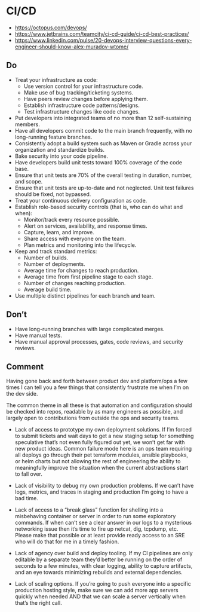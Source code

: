 # CI/CD

- <https://octopus.com/devops/>
- <https://www.jetbrains.com/teamcity/ci-cd-guide/ci-cd-best-practices/>
- <https://www.linkedin.com/pulse/20-devops-interview-questions-every-engineer-should-know-alex-muradov-wtome/>

## Do

- Treat your infrastructure as code:
  - Use version control for your infrastructure code.
  - Make use of bug tracking/ticketing systems.
  - Have peers review changes before applying them.
  - Establish infrastructure code patterns/designs.
  - Test infrastructure changes like code changes.
- Put developers into integrated teams of no more than 12 self-sustaining members.
- Have all developers commit code to the main branch frequently, with no long-running feature branches.
- Consistently adopt a build system such as Maven or Gradle across your organization and standardize builds.
- Bake security into your code pipeline.
- Have developers build unit tests toward 100% coverage of the code base.
- Ensure that unit tests are 70% of the overall testing in duration, number, and scope.
- Ensure that unit tests are up-to-date and not neglected. Unit test failures should be fixed, not bypassed.
- Treat your continuous delivery configuration as code.
- Establish role-based security controls (that is, who can do what and when):
  - Monitor/track every resource possible.
  - Alert on services, availability, and response times.
  - Capture, learn, and improve.
  - Share access with everyone on the team.
  - Plan metrics and monitoring into the lifecycle.
- Keep and track standard metrics:
  - Number of builds.
  - Number of deployments.
  - Average time for changes to reach production.
  - Average time from first pipeline stage to each stage.
  - Number of changes reaching production.
  - Average build time.
- Use multiple distinct pipelines for each branch and team.

## Don’t

- Have long-running branches with large complicated merges.
- Have manual tests.
- Have manual approval processes, gates, code reviews, and security reviews.

## Comment

Having gone back and forth between product dev and platform/ops a few times I can tell you a few things that consistently frustrate me when I’m on the dev side.

The common theme in all these is that automation and configuration should be checked into repos, readable by as many engineers as possible, and largely open to contributions from outside the ops and security teams.

- Lack of access to prototype my own deployment solutions. If I’m forced to submit tickets and wait days to get a new staging setup for something speculative that’s not even fully figured out yet, we won’t get far with new product ideas. Common failure mode here is an ops team requiring all deploys go through their pet terraform modules, ansible playbooks, or helm charts but not allowing the rest of engineering the ability to meaningfully improve the situation when the current abstractions start to fall over.

- Lack of visibility to debug my own production problems. If we can’t have logs, metrics, and traces in staging and production I’m going to have a bad time.

- Lack of access to a “break glass” function for shelling into a misbehaving container or server in order to run some exploratory commands. If when can’t see a clear answer in our logs to a mysterious networking issue then it’s time to fire up netcat, dig, tcpdump, etc. Please make that possible or at least provide ready access to an SRE who will do that for me in a timely fashion.

- Lack of agency over build and deploy tooling. If my CI pipelines are only editable by a separate team they’d better be running on the order of seconds to a few minutes, with clear logging, ability to capture artifacts, and an eye towards minimizing rebuilds and external dependencies.

- Lack of scaling options. If you’re going to push everyone into a specific production hosting style, make sure we can add more app servers quickly when needed AND that we can scale a server vertically when that’s the right call.
